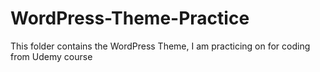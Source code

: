 # WordPress-Theme-Practice
This folder contains the WordPress Theme, I am practicing on for coding from Udemy course
